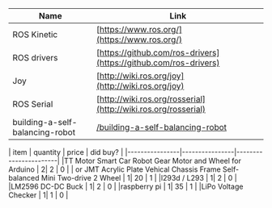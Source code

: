 

| Name | Link |
|---------------------------------|----------------------------------------------------------------------------|
|ROS Kinetic |[https://www.ros.org/](https://www.ros.org/)|
|ROS drivers |[https://github.com/ros-drivers](https://github.com/ros-drivers)|
|Joy         |[http://wiki.ros.org/joy](http://wiki.ros.org/joy)|
|ROS Serial  |[http://wiki.ros.org/rosserial](http://wiki.ros.org/rosserial)|
|building-a-self-balancing-robot |[/building-a-self-balancing-robot](https://ferrolho.github.io/blog/2018-04-22/building-a-self-balancing-robot) |

| item | quantity | price | did buy? |
|----------------|----------------|-----------------------|
|TT Motor Smart Car Robot Gear Motor and Wheel for Arduino | 2| 2 | 0 |
| or JMT Acrylic Plate Vehical Chassis Frame Self-balanced Mini Two-drive 2 Wheel | 1| 20 | 1 |
|l293d / L293  | 1| 2 | 0 |
|LM2596 DC-DC Buck  | 1| 2 | 0 |
|raspberry pi  | 1| 35 | 1 |
|LiPo Voltage Checker  | 1| 1 | 0 |
